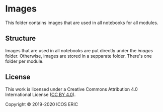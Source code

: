 # Images
This folder contains images that are used in all notebooks for all modules.


## Structure
Images that are used in all notebooks are put directly under the *images* folder.
Otherwise, images are stored in a sepparate folder. There's one folder per module.


## License
This work is licensed under a
Creative Commons Attribution 4.0 International License ([CC BY 4.0](http://creativecommons.org/licenses/by/4.0/)).

Copyright © 2019-2020 ICOS ERIC
